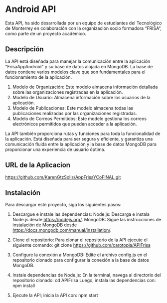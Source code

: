 # Android API

Esta API, ha sido desarrollada por un equipo de estudiantes del Tecnológico de Monterrey en colaboración con la organización socio formadora “FRISA”, como parte de un proyecto académico. 


## Descripción 

La API está diseñada para manejar la comunicación entre la aplicación "FrisaAppAndroid" y su base de datos alojada en MongoDB. La base de datos contiene varios modelos clave que son fundamentales para el funcionamiento de la aplicación.

1. Modelo de Organización: Este modelo almacena información detallada sobre las organizaciones registradas en la aplicación.
2. Modelo de Usuario: Almacena información sobre los usuarios de la aplicación.
3. Modelo de Publicaciones: Este modelo almacena todas las publicaciones realizadas por las organizaciones registradas. 
4. Modelo de Correos Permitidos: Este modelo gestiona los correos electrónicos permitidos que pueden acceder a la aplicación.

La API también proporciona rutas y funciones para toda la funcionalidad de la aplicación. Está diseñada para ser segura y eficiente, y garantiza una comunicación fluida entre la aplicación y la base de datos MongoDB para proporcionar una experiencia de usuario óptima.


## URL de la Aplicacion

https://github.com/KarenGtzSolis/AppFrisaYCoFINAL.git

## Instalación 

Para descargar este proyecto, siga los siguientes pasos:


1. Descargue e instale las dependencias:
	Node.js: Descarga e instala Node.js desde https://nodejs.org/.
	MongoDB: Sigue las instrucciones de instalación de MongoDB desde https://docs.mongodb.com/manual/installation/.

2. Clone el repositorio:
	Para clonar el repositorio de la API ejecute el siguiente comando: git clone https://github.com/carotopia/APIFrisa

3. Configure la conexión a MongoDB:
	Edite el archivo config.js en el repositorio clonado para configurar la conexión a la base de datos MongoDB.

4. Instale dependencias de Node.js:
	En la terminal, navega al directorio del repositorio clonado: cd APIFrisa
	Luego, instala las dependencias con: npm install

5. Ejecute la API; inicia la API con: npm start

